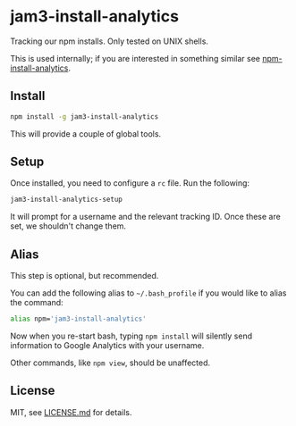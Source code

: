 # jam3-install-analytics

Tracking our npm installs. Only tested on UNIX shells.

This is used internally; if you are interested in something similar see [npm-install-analytics](https://github.com/mattdesl/npm-install-analytics).

## Install

```sh
npm install -g jam3-install-analytics
```

This will provide a couple of global tools.

## Setup

Once installed, you need to configure a `rc` file. Run the following:

```sh
jam3-install-analytics-setup
```

It will prompt for a username and the relevant tracking ID. Once these are set, we shouldn't change them.

## Alias

This step is optional, but recommended.

You can add the following alias to `~/.bash_profile` if you would like to alias the command:

```sh
alias npm='jam3-install-analytics'
```

Now when you re-start bash, typing `npm install` will silently send information to Google Analytics with your username. 

Other commands, like `npm view`, should be unaffected.

## License

MIT, see [LICENSE.md](http://github.com/mattdesl/npm-install-analytics/blob/master/LICENSE.md) for details.

